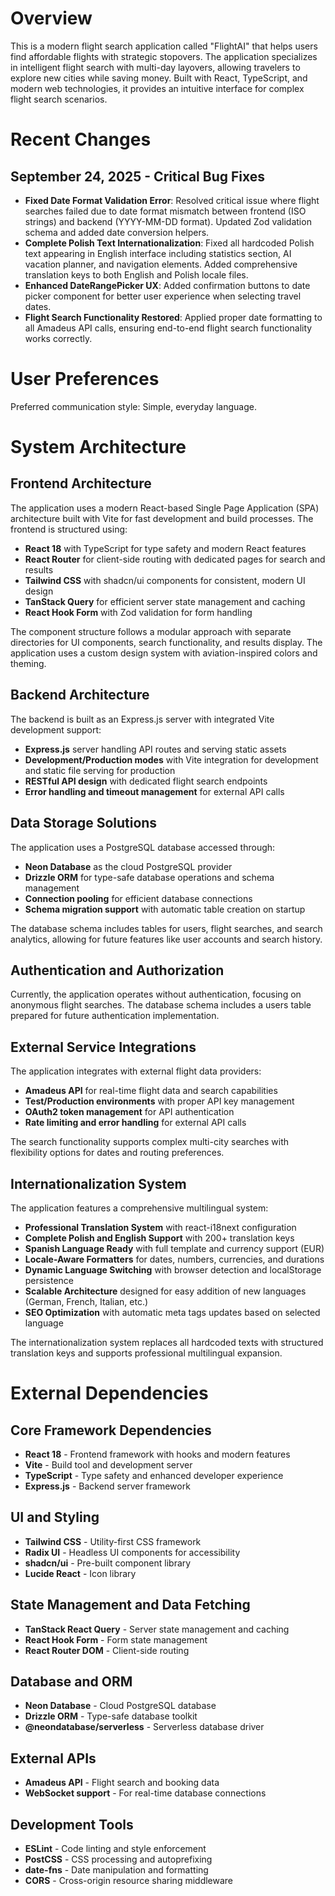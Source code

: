 # Overview

This is a modern flight search application called "FlightAI" that helps users find affordable flights with strategic stopovers. The application specializes in intelligent flight search with multi-day layovers, allowing travelers to explore new cities while saving money. Built with React, TypeScript, and modern web technologies, it provides an intuitive interface for complex flight search scenarios.

# Recent Changes

## September 24, 2025 - Critical Bug Fixes
- **Fixed Date Format Validation Error**: Resolved critical issue where flight searches failed due to date format mismatch between frontend (ISO strings) and backend (YYYY-MM-DD format). Updated Zod validation schema and added date conversion helpers.
- **Complete Polish Text Internationalization**: Fixed all hardcoded Polish text appearing in English interface including statistics section, AI vacation planner, and navigation elements. Added comprehensive translation keys to both English and Polish locale files.
- **Enhanced DateRangePicker UX**: Added confirmation buttons to date picker component for better user experience when selecting travel dates.
- **Flight Search Functionality Restored**: Applied proper date formatting to all Amadeus API calls, ensuring end-to-end flight search functionality works correctly.

# User Preferences

Preferred communication style: Simple, everyday language.

# System Architecture

## Frontend Architecture

The application uses a modern React-based Single Page Application (SPA) architecture built with Vite for fast development and build processes. The frontend is structured using:

- **React 18** with TypeScript for type safety and modern React features
- **React Router** for client-side routing with dedicated pages for search and results
- **Tailwind CSS** with shadcn/ui components for consistent, modern UI design
- **TanStack Query** for efficient server state management and caching
- **React Hook Form** with Zod validation for form handling

The component structure follows a modular approach with separate directories for UI components, search functionality, and results display. The application uses a custom design system with aviation-inspired colors and theming.

## Backend Architecture

The backend is built as an Express.js server with integrated Vite development support:

- **Express.js** server handling API routes and serving static assets
- **Development/Production modes** with Vite integration for development and static file serving for production
- **RESTful API design** with dedicated flight search endpoints
- **Error handling and timeout management** for external API calls

## Data Storage Solutions

The application uses a PostgreSQL database accessed through:

- **Neon Database** as the cloud PostgreSQL provider
- **Drizzle ORM** for type-safe database operations and schema management
- **Connection pooling** for efficient database connections
- **Schema migration support** with automatic table creation on startup

The database schema includes tables for users, flight searches, and search analytics, allowing for future features like user accounts and search history.

## Authentication and Authorization

Currently, the application operates without authentication, focusing on anonymous flight searches. The database schema includes a users table prepared for future authentication implementation.

## External Service Integrations

The application integrates with external flight data providers:

- **Amadeus API** for real-time flight data and search capabilities
- **Test/Production environments** with proper API key management
- **OAuth2 token management** for API authentication
- **Rate limiting and error handling** for external API calls

The search functionality supports complex multi-city searches with flexibility options for dates and routing preferences.

## Internationalization System

The application features a comprehensive multilingual system:

- **Professional Translation System** with react-i18next configuration
- **Complete Polish and English Support** with 200+ translation keys
- **Spanish Language Ready** with full template and currency support (EUR)
- **Locale-Aware Formatters** for dates, numbers, currencies, and durations
- **Dynamic Language Switching** with browser detection and localStorage persistence
- **Scalable Architecture** designed for easy addition of new languages (German, French, Italian, etc.)
- **SEO Optimization** with automatic meta tags updates based on selected language

The internationalization system replaces all hardcoded texts with structured translation keys and supports professional multilingual expansion.

# External Dependencies

## Core Framework Dependencies
- **React 18** - Frontend framework with hooks and modern features
- **Vite** - Build tool and development server
- **TypeScript** - Type safety and enhanced developer experience
- **Express.js** - Backend server framework

## UI and Styling
- **Tailwind CSS** - Utility-first CSS framework
- **Radix UI** - Headless UI components for accessibility
- **shadcn/ui** - Pre-built component library
- **Lucide React** - Icon library

## State Management and Data Fetching
- **TanStack React Query** - Server state management and caching
- **React Hook Form** - Form state management
- **React Router DOM** - Client-side routing

## Database and ORM
- **Neon Database** - Cloud PostgreSQL database
- **Drizzle ORM** - Type-safe database toolkit
- **@neondatabase/serverless** - Serverless database driver

## External APIs
- **Amadeus API** - Flight search and booking data
- **WebSocket support** - For real-time database connections

## Development Tools
- **ESLint** - Code linting and style enforcement
- **PostCSS** - CSS processing and autoprefixing
- **date-fns** - Date manipulation and formatting
- **CORS** - Cross-origin resource sharing middleware
